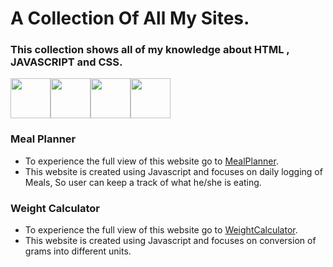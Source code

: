 # A Collection Of All My Sites.
### This collection shows all of my knowledge about HTML , JAVASCRIPT and CSS.

<div style="display:flex;">
  <img style="height:4rem;" src="https://user-images.githubusercontent.com/67057449/193392961-0d01f3fa-9dfc-4d5e-b0e0-02d928a9e5bf.png">
  <img style="height:4rem;" src="https://user-images.githubusercontent.com/67057449/193393015-c35a05d6-c300-47b1-9618-da57f3f52ebf.png">
  <img style="height:4rem;" src="https://user-images.githubusercontent.com/67057449/193393098-70c82e21-e6fe-43c7-9594-18d2f41640f6.png">
  <img style="height:4rem;" src="https://user-images.githubusercontent.com/67057449/193393202-fe6f2d24-2ca8-479b-8837-c565af7c9ea1.jpg">
</div>

### Meal Planner
- To experience the full view of this website go to [MealPlanner](https://gursahajbedi.github.io/MealPlanner).
- This website is created using Javascript and focuses on daily logging of Meals, So user can keep a track of what he/she is eating.

### Weight Calculator
- To experience the full view of this website go to [WeightCalculator](https://gursahajbedi.github.io/WeightCalculator).
- This website is created using Javascript and focuses on conversion of grams into different units.
